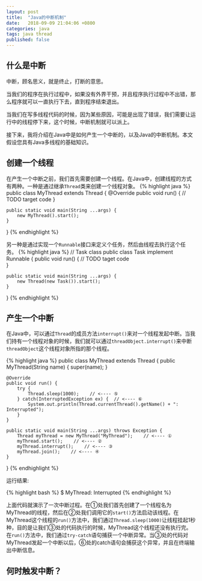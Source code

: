 ```yaml
---
layout: post
title:  "Java的中断机制"
date:   2018-09-09 21:04:06 +0800
categories: java
tags: java thread
published: false
---
```


## 什么是中断
中断，顾名思义，就是终止，打断的意思。

当我们的程序在执行过程中，如果没有外界干预，并且程序执行过程中不出错，那么程序就可以一直执行下去，直到程序结束退出。

当我们在写多线程代码的时候，因为某些原因，可能是出现了错误，我们需要让运行中的线程停下来，这个时候，中断机制就可以派上。

接下来，我将介绍在Java中是如何产生一个中断的，以及Java的中断机制。本文假设您具有Java多线程的基础知识。

## 创建一个线程	
在产生一个中断之前，我们首先需要创建一个线程。在Java中，创建线程的方式有两种。一种是通过继承`Thread`类来创建一个线程对象。
{% highlight java %}
public class MyThread extends Thread {
    @Override
    public void run() {
        // TODO target code
    }
    
    public static void main(String ...args) {
        new MyThread().start();
    }
}
{% endhighlight %}

另一种是通过实现一个`Runnable`接口来定义个任务，然后由线程去执行这个任务。
{% highlight java %}
// Task class
public class Task implement Runnable {
    public void run() {
    	// TODO taget code        
    }
    
    public static void main(String ...args) {
        new Thread(new Task()).start();
    }
}
{% endhighlight %}

## 产生一个中断

在Java中，可以通过`Thread`的成员方法`interrupt()`来对一个线程发起中断。当我们持有一个线程对象的时候，我们就可以通过`threadObject.interrupt()`来中断`threadObject`这个线程对象所指的那个线程。

{% highlight java %}
public class MyThread extends Thread {
    public MyThread(String name) {
        super(name);
    }

    @Override
    public void run() {
        try {
            Thread.sleep(1000);    // <---- ⑤
        } catch(InterruptedException ex) {  // <---- ⑥
            System.out.println(Thread.currentThread().getName() + ": Interrupted");
        }
    }

    public static void main(String ...args) throws Exception {
        Thread myThread = new MyThread("MyThread");    // <---- ①
        myThread.start();    // <---- ②
        myThread.interrupt();    // <---- ③
        myThread.join();    // <---- ④
    }
}
{% endhighlight %}

运行结果:

{% highlight bash %}
$ MyThread: Interrupted
{% endhighlight %}

上面代码就演示了一次中断过程。在①处我们首先创建了一个线程名为MyThread的线程，然后在②处我们调用它的`start()`方法启动该线程。在MyThread这个线程的`run()`方法中，我们通过`Thread.sleep(1000)`让线程挂起1秒种，目的是让我们③处的代码执行的时候，MyThread这个线程还没有执行完。在`run()`方法中，我们通过`try-catch`语句捕获一个中断异常。当③处的代码对MyThread发起一个中断以后，⑥处的catch语句会捕获这个异常，并且在终端输出中断信息。

## 何时触发中断？


